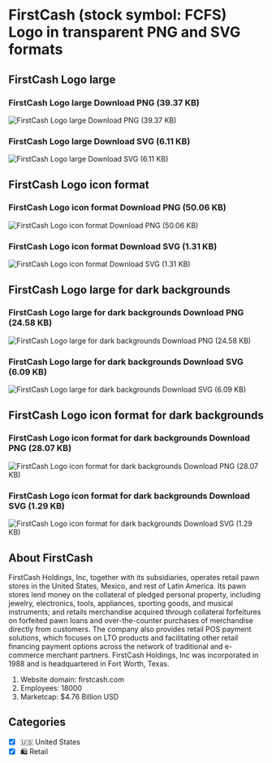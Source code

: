 # FirstCash (stock symbol: FCFS) Logo in transparent PNG and SVG formats

## FirstCash Logo large

### FirstCash Logo large Download PNG (39.37 KB)

![FirstCash Logo large Download PNG (39.37 KB)](/img/orig/FCFS_BIG-d454d894.png)

### FirstCash Logo large Download SVG (6.11 KB)

![FirstCash Logo large Download SVG (6.11 KB)](/img/orig/FCFS_BIG-5b49f020.svg)

## FirstCash Logo icon format

### FirstCash Logo icon format Download PNG (50.06 KB)

![FirstCash Logo icon format Download PNG (50.06 KB)](/img/orig/FCFS-ce466c22.png)

### FirstCash Logo icon format Download SVG (1.31 KB)

![FirstCash Logo icon format Download SVG (1.31 KB)](/img/orig/FCFS-706f4359.svg)

## FirstCash Logo large for dark backgrounds

### FirstCash Logo large for dark backgrounds Download PNG (24.58 KB)

![FirstCash Logo large for dark backgrounds Download PNG (24.58 KB)](/img/orig/FCFS_BIG.D-698d97aa.png)

### FirstCash Logo large for dark backgrounds Download SVG (6.09 KB)

![FirstCash Logo large for dark backgrounds Download SVG (6.09 KB)](/img/orig/FCFS_BIG.D-9efce6dc.svg)

## FirstCash Logo icon format for dark backgrounds

### FirstCash Logo icon format for dark backgrounds Download PNG (28.07 KB)

![FirstCash Logo icon format for dark backgrounds Download PNG (28.07 KB)](/img/orig/FCFS.D-e8548165.png)

### FirstCash Logo icon format for dark backgrounds Download SVG (1.29 KB)

![FirstCash Logo icon format for dark backgrounds Download SVG (1.29 KB)](/img/orig/FCFS.D-8cc02e65.svg)

## About FirstCash

FirstCash Holdings, Inc, together with its subsidiaries, operates retail pawn stores in the United States, Mexico, and rest of Latin America. Its pawn stores lend money on the collateral of pledged personal property, including jewelry, electronics, tools, appliances, sporting goods, and musical instruments; and retails merchandise acquired through collateral forfeitures on forfeited pawn loans and over-the-counter purchases of merchandise directly from customers. The company also provides retail POS payment solutions, which focuses on LTO products and facilitating other retail financing payment options across the network of traditional and e-commerce merchant partners. FirstCash Holdings, Inc was incorporated in 1988 and is headquartered in Fort Worth, Texas.

1. Website domain: firstcash.com
2. Employees: 18000
3. Marketcap: $4.76 Billion USD


## Categories
- [x] 🇺🇸 United States
- [x] 🛍️ Retail
